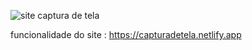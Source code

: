 ![site captura de tela](https://github.com/user-attachments/assets/1324ffae-a77f-400a-9399-1a6b0871ca80)

funcionalidade do site : https://capturadetela.netlify.app
